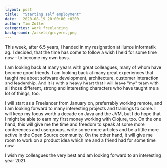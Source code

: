 ```yaml
---
layout: post
title:  "Starting self employment"
date:   2020-08-19 20:00:00 +0200
author: Tim Zöller
categories: work freelancing
background: /assets/gruyere.jpeg
---
```


This week, after 6.5 years, I handed in my resignation at ilum:e informatik ag. I decided, that the time has come to follow a wish I held for some time now - to become my own boss. 

I am looking back at many years with great colleagues, many of whom have become good friends. I am looking back at many great experiences that taught me about software development, architecture, customer interaction and leadership. And it is with a heavy heart that I will leave "my" team with all those different, strong and interesting characters who have taught me a lot of things, too. 

I will start as a Freelancer from January on, preferrably working remote, and I am looking forward to many interesting projects and trainings to come. I will keep my focus worth a decade on Java and the JVM, but I do hope that I might be able to earn my first money working with Clojure, too. On the one hand, this will give me the time and freedom to speak at some more conferences and usergroups, write some more articles and be a little more active in the Open Source community. On the other hand, it will give me room to work on a product idea which me and a friend had for some time now. 

I wish my colleagues the very best and am looking forward to an interesting year 2021.

